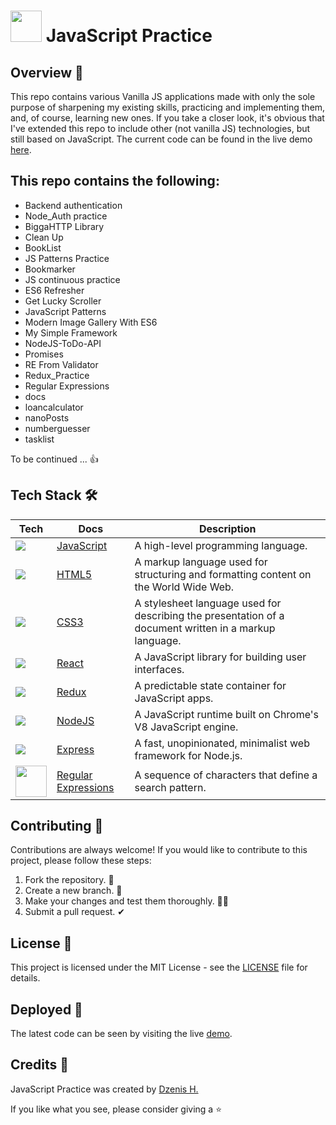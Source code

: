 ##

# <img src="https://upload.wikimedia.org/wikipedia/commons/6/6a/JavaScript-logo.png" width="50px" height="50px"> JavaScript Practice

## Overview 📝
This repo contains various Vanilla JS applications made with only the sole purpose of sharpening my existing skills, practicing and implementing them, and, of course, learning new ones. If you take a closer look, it's obvious that I've extended this repo to include other (not vanilla JS) technologies, but still based on JavaScript. The current code can be found in the live demo [here](https://biggahd.github.io/JS_Practice/).

## This repo contains the following:
- Backend authentication
- Node_Auth practice
- BiggaHTTP Library
- Clean Up
- BookList
- JS Patterns Practice
- Bookmarker
- JS continuous practice
- ES6 Refresher
- Get Lucky Scroller
- JavaScript Patterns
- Modern Image Gallery With ES6
- My Simple Framework
- NodeJS-ToDo-API
- Promises
- RE From Validator
- Redux_Practice
- Regular Expressions
- docs
- loancalculator
- nanoPosts
- numberguesser
- tasklist

To be continued ... 👍

## Tech Stack 🛠️

| Tech | Docs | Description |
| ---- | ---- | ----------- |
| <img src="https://img.shields.io/badge/-JavaScript-F7DF1E?style=flat-square&logo=javascript&logoColor=black" align="center"> | [JavaScript](https://developer.mozilla.org/en-US/docs/Web/JavaScript) | A high-level programming language. |
| <img src="https://img.shields.io/badge/-HTML5-E34F26?style=flat-square&logo=html5&logoColor=white" align="center"> | [HTML5](https://developer.mozilla.org/en-US/docs/Web/Guide/HTML/HTML5) | A markup language used for structuring and formatting content on the World Wide Web. |
| <img src="https://img.shields.io/badge/-CSS3-1572B6?style=flat-square&logo=css3&logoColor=white" align="center"> | [CSS3](https://developer.mozilla.org/en-US/docs/Web/CSS) | A stylesheet language used for describing the presentation of a document written in a markup language. |
| <img src="https://img.shields.io/badge/-React-61DAFB?style=flat-square&logo=react&logoColor=black" align="center"> | [React](https://reactjs.org/) | A JavaScript library for building user interfaces. |
| <img src="https://img.shields.io/badge/-Redux-764ABC?style=flat-square&logo=redux&logoColor=white" align="center"> | [Redux](https://redux.js.org/) | A predictable state container for JavaScript apps. |
| <img src="https://img.shields.io/badge/-Node.js-339933?style=flat-square&logo=node.js&logoColor=white" align="center"> | [NodeJS](https://nodejs.org/) | A JavaScript runtime built on Chrome's V8 JavaScript engine. |
| <img src="https://img.shields.io/badge/-Express-000000?style=flat-square&logo=express&logoColor=white" align="center"> | [Express](https://expressjs.com/) | A fast, unopinionated, minimalist web framework for Node.js. |
| <img src="https://upload.wikimedia.org/wikipedia/commons/thumb/6/63/OOjs_UI_icon_regular-expression-progressive.svg/20px-OOjs_UI_icon_regular-expression-progressive.svg.png" width="50px" height="50px" align="center">  | [Regular Expressions](https://developer.mozilla.org/en-US/docs/Web/JavaScript/Guide/Regular_Expressions) | A sequence of characters that define a search pattern. |

## Contributing 🤝
Contributions are always welcome! If you would like to contribute to this project, please follow these steps:
1. Fork the repository. 🍴
2. Create a new branch. 🌵
3. Make your changes and test them thoroughly. 👨‍💻
4. Submit a pull request. ✔

## License 📄
This project is licensed under the MIT License - see the [LICENSE](https://docs.google.com/document/d/11WK7tVoTFRMcWCuGZQCRWxEsDUEJ_6ArtfV-NjWcBCU/edit?usp=sharing) file for details.

## Deployed 🚀
The latest code can be seen by visiting the live [demo](https://biggahd.github.io/JS_Practice/).

## Credits 👏
JavaScript Practice was created by [Dzenis H.](https://www.dzenis.tech)

If you like what you see, please consider giving a ⭐️
